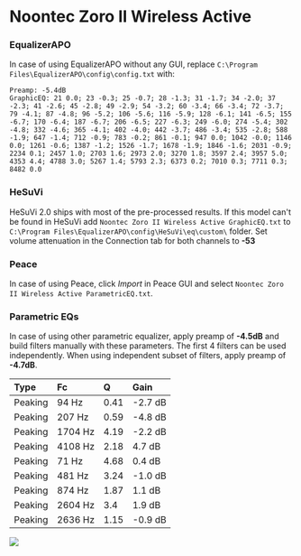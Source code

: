 # Noontec Zoro II Wireless Active

### EqualizerAPO
In case of using EqualizerAPO without any GUI, replace `C:\Program Files\EqualizerAPO\config\config.txt`
with:
```
Preamp: -5.4dB
GraphicEQ: 21 0.0; 23 -0.3; 25 -0.7; 28 -1.3; 31 -1.7; 34 -2.0; 37 -2.3; 41 -2.6; 45 -2.8; 49 -2.9; 54 -3.2; 60 -3.4; 66 -3.4; 72 -3.7; 79 -4.1; 87 -4.8; 96 -5.2; 106 -5.6; 116 -5.9; 128 -6.1; 141 -6.5; 155 -6.7; 170 -6.4; 187 -6.7; 206 -6.5; 227 -6.3; 249 -6.0; 274 -5.4; 302 -4.8; 332 -4.6; 365 -4.1; 402 -4.0; 442 -3.7; 486 -3.4; 535 -2.8; 588 -1.9; 647 -1.4; 712 -0.9; 783 -0.2; 861 -0.1; 947 0.0; 1042 -0.0; 1146 0.0; 1261 -0.6; 1387 -1.2; 1526 -1.7; 1678 -1.9; 1846 -1.6; 2031 -0.9; 2234 0.1; 2457 1.0; 2703 1.6; 2973 2.0; 3270 1.8; 3597 2.4; 3957 5.0; 4353 4.4; 4788 3.0; 5267 1.4; 5793 2.3; 6373 0.2; 7010 0.3; 7711 0.3; 8482 0.0
```

### HeSuVi
HeSuVi 2.0 ships with most of the pre-processed results. If this model can't be found in HeSuVi add
`Noontec Zoro II Wireless Active GraphicEQ.txt` to `C:\Program Files\EqualizerAPO\config\HeSuVi\eq\custom\` folder.
Set volume attenuation in the Connection tab for both channels to **-53**

### Peace
In case of using Peace, click *Import* in Peace GUI and select `Noontec Zoro II Wireless Active ParametricEQ.txt`.

### Parametric EQs
In case of using other parametric equalizer, apply preamp of **-4.5dB** and build filters manually
with these parameters. The first 4 filters can be used independently.
When using independent subset of filters, apply preamp of **-4.7dB**.

| Type    | Fc      |    Q | Gain    |
|:--------|:--------|:-----|:--------|
| Peaking | 94 Hz   | 0.41 | -2.7 dB |
| Peaking | 207 Hz  | 0.59 | -4.8 dB |
| Peaking | 1704 Hz | 4.19 | -2.2 dB |
| Peaking | 4108 Hz | 2.18 | 4.7 dB  |
| Peaking | 71 Hz   | 4.68 | 0.4 dB  |
| Peaking | 481 Hz  | 3.24 | -1.0 dB |
| Peaking | 874 Hz  | 1.87 | 1.1 dB  |
| Peaking | 2604 Hz | 3.4  | 1.9 dB  |
| Peaking | 2636 Hz | 1.15 | -0.9 dB |

![](https://raw.githubusercontent.com/jaakkopasanen/AutoEq/master/results/innerfidelity/sbaf-serious/Noontec%20Zoro%20II%20Wireless%20Active/Noontec%20Zoro%20II%20Wireless%20Active.png)